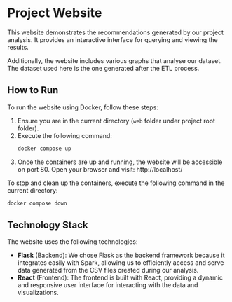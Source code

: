 # Project Website

This website demonstrates the recommendations generated by our project analysis. It provides an interactive interface for querying and viewing the results.

Additionally, the website includes various graphs that analyse our dataset. The dataset used here is the one generated after the ETL process.

## How to Run

To run the website using Docker, follow these steps:

1. Ensure you are in the current directory (`web` folder under project root folder).
2. Execute the following command:
    ```bash
    docker compose up
    ```
3. Once the containers are up and running, the website will be accessible on port 80. Open your browser and visit: http://localhost/

To stop and clean up the containers, execute the following command in the current directory:
```bash
docker compose down
```

## Technology Stack

The website uses the following technologies:

- **Flask** (Backend): We chose Flask as the backend framework because it integrates easily with Spark, allowing us to efficiently access and serve data generated from the CSV files created during our analysis.
- **React** (Frontend): The frontend is built with React, providing a dynamic and responsive user interface for interacting with the data and visualizations.
